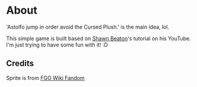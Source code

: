# About

'Astolfo jump in order avoid the Cursed Plush.' is the main idea, lol.

This simple game is built based on [Shawn Beaton](https://github.com/Beat0154)'s tutorial on his YouTube. I'm just trying to have some fun with it! :D

## Credits

Sprite is from [FGO Wiki Fandom](https://fategrandorder.fandom.com/wiki/Astolfo_(Saber))
